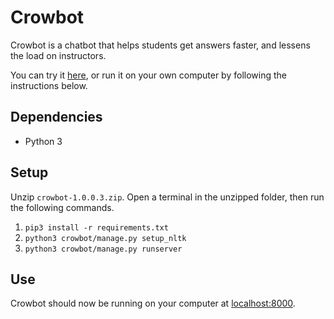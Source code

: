 # Crowbot
Crowbot is a chatbot that helps students get answers faster, and lessens the load on instructors.

You can try it [here](crowbotchat.pythonanywhere.com), or run it on your own computer by following the instructions below.

## Dependencies
- Python 3

## Setup
Unzip `crowbot-1.0.0.3.zip`. Open a terminal in the unzipped folder, then run the following commands.

1. `pip3 install -r requirements.txt`
2. `python3 crowbot/manage.py setup_nltk`
3. `python3 crowbot/manage.py runserver`

## Use
Crowbot should now be running on your computer at [localhost:8000](http://localhost:8000/).
